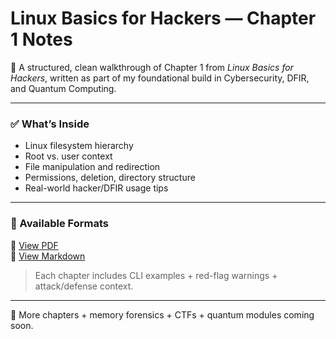 # Linux Basics for Hackers — Chapter 1 Notes

📘 A structured, clean walkthrough of Chapter 1 from *Linux Basics for Hackers*, written as part of my foundational build in Cybersecurity, DFIR, and Quantum Computing.

---

### ✅ What’s Inside
- Linux filesystem hierarchy
- Root vs. user context
- File manipulation and redirection
- Permissions, deletion, directory structure
- Real-world hacker/DFIR usage tips

---

### 📂 Available Formats

📄 [View PDF](./Linux_Basics_for_Hackers_Notes_CHAPTER1.pdf)  
📝 [View Markdown](./chapter-1/Linux_Basics_for_Hackers_Chapter1.md)

> Each chapter includes CLI examples + red-flag warnings + attack/defense context.

---

🧠 More chapters + memory forensics + CTFs + quantum modules coming soon.
